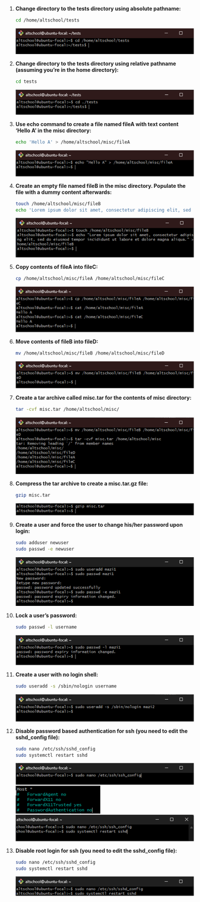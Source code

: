1. **Change directory to the tests directory using absolute pathname:**

    ```bash
    cd /home/altschool/tests
    ```
    ![a](screenshots/a.png)

2. **Change directory to the tests directory using relative pathname (assuming you’re in the home directory):**

    ```bash
    cd tests
    ```
    ![b](screenshots/b.png)

3. **Use echo command to create a file named fileA with text content ‘Hello A’ in the misc directory:**

    ```bash
    echo 'Hello A' > /home/altschool/misc/fileA
    ```
    ![c](screenshots/c.png)

4. **Create an empty file named fileB in the misc directory. Populate the file with a dummy content afterwards:**

    ```bash
    touch /home/altschool/misc/fileB
    echo 'Lorem ipsum dolor sit amet, consectetur adipiscing elit, sed do eiusmod tempor incididunt ut labore et dolore magna aliqua.' > /home/altschool/misc/fileB
    ```
    ![d](screenshots/d.png)

5. **Copy contents of fileA into fileC:**

    ```bash
    cp /home/altschool/misc/fileA /home/altschool/misc/fileC
    ```
    ![e](screenshots/e.png)

6. **Move contents of fileB into fileD:**

    ```bash
    mv /home/altschool/misc/fileB /home/altschool/misc/fileD
    ```
    ![f](screenshots/f.png)

7. **Create a tar archive called misc.tar for the contents of misc directory:**

    ```bash
    tar -cvf misc.tar /home/altschool/misc/
    ```
    ![g](screenshots/g.png)

8. **Compress the tar archive to create a misc.tar.gz file:**

    ```bash
    gzip misc.tar
    ```
    ![h](screenshots/h.png)

9. **Create a user and force the user to change his/her password upon login:**

    ```bash
    sudo adduser newuser
    sudo passwd -e newuser
    ```
    ![i](screenshots/i.png)

10. **Lock a user’s password:**

    ```bash
    sudo passwd -l username
    ```
    ![j](screenshots/j.png)

11. **Create a user with no login shell:**

    ```bash
    sudo useradd -s /sbin/nologin username
    ```
    ![k](screenshots/k.png)

12. **Disable password based authentication for ssh (you need to edit the sshd_config file):**

    ```bash
    sudo nano /etc/ssh/sshd_config
    sudo systemctl restart sshd
    ```
    ![l-1](screenshots/l-1.png)
    ![l-2](screenshots/l-2.png)
    ![l-3](screenshots/l-3.png)

13. **Disable root login for ssh (you need to edit the sshd_config file):**

    ```bash
    sudo nano /etc/ssh/sshd_config
    sudo systemctl restart sshd
    ```
    ![m](screenshots/m.png)
